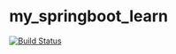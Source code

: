 # my_springboot_learn

[![Build Status](https://travis-ci.com/chenjingyue/my_springboot_learn.svg?branch=master)](https://travis-ci.com/chenjingyue/my_springboot_learn)
